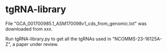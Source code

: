 # tgRNA-library
File "GCA_001700985.1_ASM170098v1_cds_from_genomic.txt" was downloaded from xxx.

Run tgRNA-library.py to get all the tgRNAs used in "NCOMMS-23-16125A-Z", a paper under review. 
